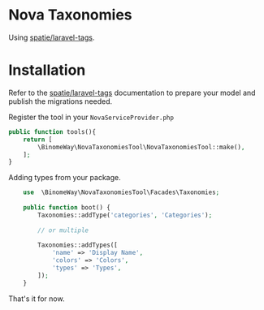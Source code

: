 # Nova Taxonomies

Using [spatie/laravel-tags](https://spatie.be/docs/laravel-tags/v4/introduction).

# Installation

Refer to the [spatie/laravel-tags](https://spatie.be/docs/laravel-tags/v4/introduction) documentation to prepare your
model and publish the migrations needed.

Register the tool in your `NovaServiceProvider.php`

```php
public function tools(){
    return [
        \BinomeWay\NovaTaxonomiesTool\NovaTaxonomiesTool::make(),
    ];
}
```

Adding types from your package.

```php
    use  \BinomeWay\NovaTaxonomiesTool\Facades\Taxonomies;
    
    public function boot() {
        Taxonomies::addType('categories', 'Categories');
        
        // or multiple
        
        Taxonomies::addTypes([
            'name' => 'Display Name',
            'colors' => 'Colors',
            'types' => 'Types',
        ]);
    }
```

That's it for now.

